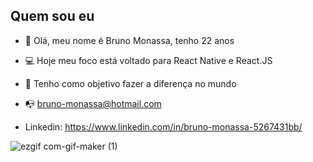 ## Quem sou eu


* :wave: Olá, meu nome é Bruno Monassa, tenho 22 anos
* :computer: Hoje meu foco está voltado para React Native e React.JS
* :dart: Tenho como objetivo fazer a diferença no mundo

* :mailbox_with_no_mail: bruno-monassa@hotmail.com
* Linkedin: https://www.linkedin.com/in/bruno-monassa-5267431bb/


![ezgif com-gif-maker (1)](https://user-images.githubusercontent.com/91953401/187499006-9ff36904-1fc8-4aa2-9612-140dd5f8839f.gif)
